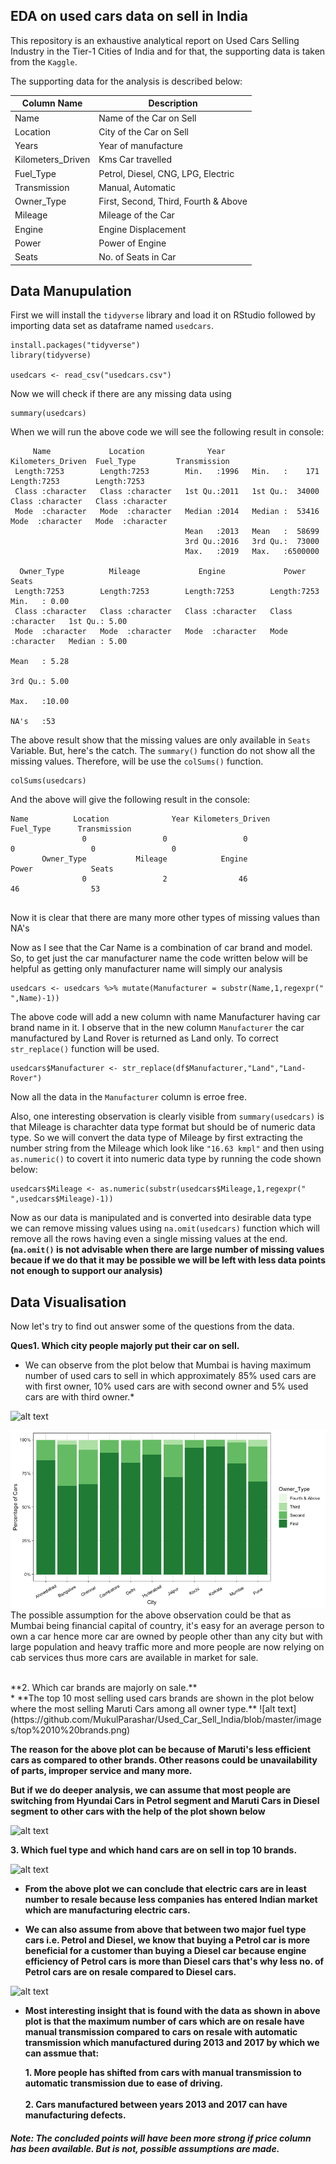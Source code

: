 ## EDA on used cars data on sell in India 
This repository is an exhaustive analytical report on Used Cars Selling Industry in the Tier-1 Cities of 
India and for that, the supporting data is taken from the `Kaggle`.

The supporting data for the analysis is described below:

| Column Name       | Description                                              |
|-------------------|----------------------------------------------------------|
| Name              | Name of the Car on Sell                                  |
| Location          | City of the Car on Sell                                  |
| Years             | Year of manufacture                                      |   
| Kilometers_Driven | Kms Car travelled                                        |
| Fuel_Type         | Petrol, Diesel, CNG, LPG, Electric                       | 
| Transmission      | Manual, Automatic                                        |
| Owner_Type        | First, Second, Third, Fourth & Above                     |
| Mileage           | Mileage of the Car                                       |
| Engine            | Engine Displacement                                      |                                      
| Power             | Power of Engine                                          |
| Seats             | No. of Seats in Car                                      |

## Data Manupulation

First we will install the `tidyverse` library and load it on RStudio followed by importing data set as dataframe named `usedcars`.

```{r}
install.packages("tidyverse")
library(tidyverse)

usedcars <- read_csv("usedcars.csv")
```

Now we will check if there are any missing data using

```{r}
summary(usedcars)
```

When we will run the above code we will see the following result in console:

```
     Name             Location              Year      Kilometers_Driven  Fuel_Type         Transmission      
 Length:7253        Length:7253        Min.   :1996   Min.   :    171   Length:7253        Length:7253       
 Class :character   Class :character   1st Qu.:2011   1st Qu.:  34000   Class :character   Class :character  
 Mode  :character   Mode  :character   Median :2014   Median :  53416   Mode  :character   Mode  :character  
                                       Mean   :2013   Mean   :  58699                                        
                                       3rd Qu.:2016   3rd Qu.:  73000                                        
                                       Max.   :2019   Max.   :6500000                                        
                                                                                                             
  Owner_Type          Mileage             Engine             Power               Seats         
 Length:7253        Length:7253        Length:7253        Length:7253        Min.   : 0.00
 Class :character   Class :character   Class :character   Class :character   1st Qu.: 5.00
 Mode  :character   Mode  :character   Mode  :character   Mode  :character   Median : 5.00 
                                                                             Mean   : 5.28                     
                                                                             3rd Qu.: 5.00                     
                                                                             Max.   :10.00                     
                                                                             NA's   :53 
 ```
 
The above result show that the missing values are only available in `Seats` Variable. But, here's the catch. The `summary()`
function do not show all the missing values. Therefore, will be use the `colSums()` function.

```{r}
colSums(usedcars)
```

And the above will give the following result in the console:

```
Name          Location              Year Kilometers_Driven         Fuel_Type      Transmission 
                0                 0                 0                 0                 0                 0 
       Owner_Type           Mileage            Engine             Power             Seats
                0                 2                46                46                53
                
```

Now it is clear that there are many more other types of missing values than NA's

Now as I see that the Car Name is a combination of car brand and model. So, to get just the car manufacturer name the code written below will be helpful as getting only manufacturer name will simply our analysis

```{r}
usedcars <- usedcars %>% mutate(Manufacturer = substr(Name,1,regexpr(" ",Name)-1))
```
The above code will add a new column with name Manufacturer having car brand name in it. I observe that in the new column `Manufacturer` the car manufactured by Land Rover is returned as Land only. To correct `str_replace()` function will be used.

```{r}
usedcars$Manufacturer <- str_replace(df$Manufacturer,"Land","Land-Rover")
```
Now all the data in the `Manufacturer` column is erroe free.


Also, one interesting observation is clearly visible from `summary(usedcars)` is that Mileage is charachter data type format but should be of numeric data type. So we will convert the data type of Mileage by first extracting the number string from the Mileage which look like `"16.63 kmpl"` and then using `as.numeric()` to covert it into numeric data type by running the code shown below:
```{r}
usedcars$Mileage <- as.numeric(substr(usedcars$Mileage,1,regexpr(" ",usedcars$Mileage)-1))
```

Now as our data is manipulated and is converted into desirable data type we can remove missing values using `na.omit(usedcars)` function which will remove all the rows having even a single missing values at the end.<br/>
**(`na.omit()` is not advisable when there are large number of missing values becaue if we do that it may be possible we will be left with less data points not enough to support our analysis)**

## Data Visualisation

Now let's try to find out answer some of the questions from the data.

**Ques1. Which city people majorly put their car on sell.** <br/>

* We can observe from the plot below that Mumbai is having maximum number of used cars to sell in which approximately 85% used cars are with first owner, 10% used cars are with second owner and 5% used cars are with third owner.*

![alt text](https://github.com/MukulParashar/Used_Car_Sell_India/blob/master/images/City%20and%20Cars%20Count.png)

![alt text](https://github.com/MukulParashar/Used-Car-Sell-Market-Analysis/blob/master/images/PercentageCarsLocation1.png)
<br/>
The possible assumption for the above observation could be that as Mumbai being financial capital of country, it's easy for an average person to own a car hence more car are owned by people other than any city but with large population and heavy traffic more and more people are now relying on cab services thus more cars are available in market for sale.

<br/>
**2. Which car brands are majorly on sale.**
<br/>
* **The top 10 most selling used cars brands are shown in the plot below where the most selling Maruti Cars among all owner type.**
![alt text](https://github.com/MukulParashar/Used_Car_Sell_India/blob/master/images/top%2010%20brands.png)

**The reason for the above plot can be because of Maruti's less efficient cars as compared to other brands. Other reasons could be unavailability of parts, improper service and many more.**

**But if we do deeper analysis, we can assume that most people are switching from Hyundai Cars in Petrol segment and Maruti Cars in Diesel segment to other cars with the help of the plot shown below**

![alt text](https://github.com/MukulParashar/Used_Car_Sell_India/blob/master/images/Rplot06.png)


**3. Which fuel type and which hand cars are on sell in top 10 brands.**<br/>

![alt text](https://github.com/MukulParashar/Used_Car_Sell_India/blob/master/images/Fuel%20type%20Owner%20type.png)

* **From the above plot we can conclude that electric cars are in least number to resale because less companies has entered Indian market which are manufacturing electric cars.** 

* **We can also assume from above that between two major fuel type cars i.e. Petrol and Diesel, we know that buying a Petrol car is more beneficial for a customer than buying a Diesel car because engine efficiency of Petrol cars is more than Diesel cars that's why less no. of Petrol cars are on resale compared to Diesel cars.**

![alt text](https://github.com/MukulParashar/Used_Car_Sell_India/blob/master/images/Auto.png)

* **Most interesting insight that is found with the data as shown in above plot is that the maximum number of cars which are on resale have manual transmission compared to cars on resale with automatic transmission which manufactured during 2013 and 2017 by which we can assmue that:**

     **1. More people has shifted from cars with manual transmission to automatic transmission due to ease of driving.**<br/>
     <br/>
     **2. Cars manufactured between years 2013 and 2017 can have manufacturing defects.**
    
##### Note: The concluded points will have been more strong if price column has been available. But is not, possible assumptions are made.














